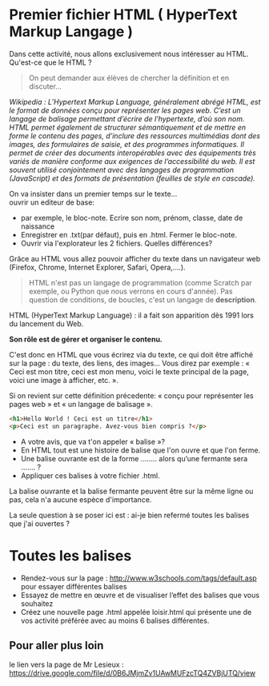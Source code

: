 ﻿# Premier fichier HTML ( HyperText Markup Langage )

Dans cette activité, nous allons exclusivement nous intéresser au HTML. Qu'est-ce que le HTML ?

>On peut demander aux élèves de chercher la définition et en discuter...

*Wikipedia : L’Hypertext Markup Language, généralement abrégé HTML, est le format de données conçu pour représenter les pages web.
C’est un langage de  balisage permettant d’écrire de  l’hypertexte, d’où son  nom.
HTML permet également de structurer sémantiquement et de  mettre en forme le contenu des pages, d’inclure des ressources  multimédias dont des images, des formulaires de saisie, et des programmes informatiques.
Il permet de créer des documents interopérables avec des   équipements très variés de manière conforme aux exigences de l’accessibilité du web.
Il est souvent utilisé conjointement avec des langages de programmation (JavaScript) et des formats de présentation (feuilles de style en cascade).*

On va insister dans un premier temps sur le texte...  
ouvrir un editeur de base:

* par exemple, le bloc-note. Ecrire son nom, prénom, classe, date de naissance
* Enregistrer en .txt(par défaut), puis en .html. Fermer le bloc-note.
* Ouvrir via l'explorateur les 2 fichiers. Quelles différences?

Grâce au HTML vous allez pouvoir afficher du texte dans un navigateur web (Firefox, Chrome, Internet Explorer, Safari, Opera,....).

>HTML  n'est pas un langage de programmation (comme Scratch  par exemple, ou Python que nous verrons en cours d'année).
>Pas question de conditions, de boucles, c'est un langage de **description**.

HTML (HyperText Markup Language) : il a fait son apparition dès 1991 lors du lancement du Web.

**Son rôle est de gérer et organiser le contenu.**

C'est donc en HTML que vous écrirez via du texte, ce qui doit être affiché sur la page : du texte, des liens, des images… 
Vous direz par exemple : « Ceci est mon titre, ceci est mon menu, voici le texte principal de la page, voici une image à afficher, etc. ».

Si on revient sur cette définition précedente:  « conçu pour représenter les pages web » et « un langage de balisage ».

```html
<h1>Hello World ! Ceci est un titre</h1>
<p>Ceci est un paragraphe. Avez-vous bien compris ?</p>
```

* A votre avis, que va t'on appeler « balise »?
* En HTML tout est une histoire de balise que l'on ouvre et que l'on ferme.
* Une balise ouvrante est de la forme ........ alors qu’une fermante sera ....... ?
* Appliquer ces balises à votre fichier .html.

La balise ouvrante et la balise fermante peuvent être sur la même ligne ou pas, cela n'a aucune espèce d'importance.

La seule question à se poser ici est : ai-je bien refermé toutes les balises que j'ai ouvertes ?

# Toutes les balises

* Rendez-vous sur la page : http://www.w3schools.com/tags/default.asp pour essayer différentes balises
* Essayez de mettre en œuvre et de visualiser l’effet des balises que vous souhaitez
* Créez une nouvelle page .html appelée loisir.html qui présente une de vos activité préférée avec au moins 6 balises différentes.

## Pour aller plus loin
le lien vers la page de Mr Lesieux : https://drive.google.com/file/d/0B6JMjmZv1UAwMUFzcTQ4ZVBjUTQ/view

